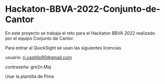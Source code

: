 # Hackaton-BBVA-2022-Conjunto-de-Cantor
En este proyecto se trabaja el reto para el Hackaton BBVA 2022 realizado por el equipo Conjunto de Cantor.


Para entrar al QuickSight se usan las siguientes licencias

usuario: rj.castillo90@gmail.com

contraseña: gre2n.Maj

Usar la plantilla de Pime
